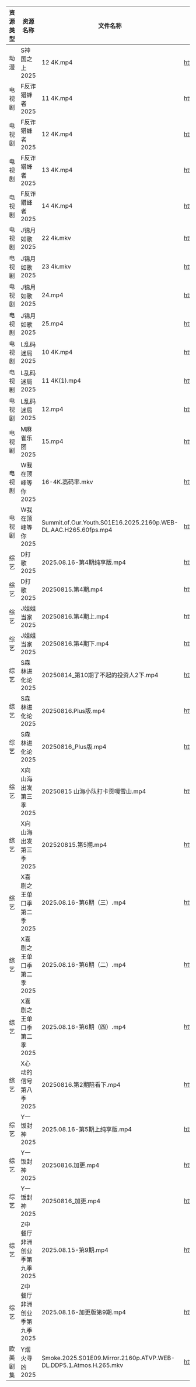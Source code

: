 | 资源类型 | 资源名称             | 文件名称                                                              | 分享链接                                 | 更新时间                |
| ---- | ---------------- | ----------------------------------------------------------------- | ------------------------------------ | ------------------- |
| 动漫   | S神国之上2025        | 12 4K.mp4                                                         | https://pan.quark.cn/s/f12d59367da4  | 2025-08-16 16:32:26 |
| 电视剧  | F反诈猎蜂者2025       | 11 4K.mp4                                                         | https://www.alipan.com/s/y2n2PsHN76n | 2025-08-16 10:00:58 |
| 电视剧  | F反诈猎蜂者2025       | 12 4K.mp4                                                         | https://www.alipan.com/s/y2n2PsHN76n | 2025-08-16 10:00:56 |
| 电视剧  | F反诈猎蜂者2025       | 13 4K.mp4                                                         | https://www.alipan.com/s/y2n2PsHN76n | 2025-08-16 18:00:50 |
| 电视剧  | F反诈猎蜂者2025       | 14 4K.mp4                                                         | https://www.alipan.com/s/y2n2PsHN76n | 2025-08-16 18:00:50 |
| 电视剧  | J锦月如歌2025        | 22 4k.mkv                                                         | https://www.alipan.com/s/jdpjNxUdeEZ | 2025-08-16 19:01:02 |
| 电视剧  | J锦月如歌2025        | 23 4k.mkv                                                         | https://www.alipan.com/s/jdpjNxUdeEZ | 2025-08-16 19:01:01 |
| 电视剧  | J锦月如歌2025        | 24.mp4                                                            | https://www.alipan.com/s/jdpjNxUdeEZ | 2025-08-16 19:01:01 |
| 电视剧  | J锦月如歌2025        | 25.mp4                                                            | https://www.alipan.com/s/jdpjNxUdeEZ | 2025-08-16 19:01:00 |
| 电视剧  | L乱码迷局2025        | 10 4K.mp4                                                         | https://www.alipan.com/s/CJ4yqcSAku1 | 2025-08-16 10:01:18 |
| 电视剧  | L乱码迷局2025        | 11 4K(1).mp4                                                      | https://www.alipan.com/s/CJ4yqcSAku1 | 2025-08-16 10:01:18 |
| 电视剧  | L乱码迷局2025        | 12.mp4                                                            | https://www.alipan.com/s/CJ4yqcSAku1 | 2025-08-16 18:01:09 |
| 电视剧  | M麻雀乐团2025        | 15.mp4                                                            | https://pan.quark.cn/s/6f7fe24c7e8f  | 2025-08-16 01:26:56 |
| 电视剧  | W我在顶峰等你2025      | 16-4K.高码率.mkv                                                     | https://pan.quark.cn/s/cb17e03fd6d6  | 2025-08-16 16:34:17 |
| 电视剧  | W我在顶峰等你2025      | Summit.of.Our.Youth.S01E16.2025.2160p.WEB-DL.AAC.H265.60fps.mp4   | https://pan.quark.cn/s/cb17e03fd6d6  | 2025-08-16 16:34:20 |
| 综艺   | D打歌2025          | 2025.08.16-第4期纯享版.mp4                                             | https://pan.quark.cn/s/bd23329f1a1a  | 2025-08-16 16:41:59 |
| 综艺   | D打歌2025          | 20250815.第4期.mp4                                                  | https://pan.quark.cn/s/bd23329f1a1a  | 2025-08-16 10:40:24 |
| 综艺   | J姐姐当家2025        | 20250816.第4期上.mp4                                                 | https://pan.quark.cn/s/b9e3aa93f086  | 2025-08-16 16:42:47 |
| 综艺   | J姐姐当家2025        | 20250816.第4期下.mp4                                                 | https://pan.quark.cn/s/b9e3aa93f086  | 2025-08-16 16:42:51 |
| 综艺   | S森林进化论2025       | 20250814_第10期了不起的投资人2下.mp4                                        | https://www.alipan.com/s/aan2jEB4eLz | 2025-08-16 10:02:41 |
| 综艺   | S森林进化论2025       | 20250816.Plus版.mp4                                                | https://pan.quark.cn/s/e0736e70a7c0  | 2025-08-16 16:45:24 |
| 综艺   | S森林进化论2025       | 20250816_Plus版.mp4                                                | https://www.alipan.com/s/aan2jEB4eLz | 2025-08-16 15:02:21 |
| 综艺   | X向山海出发第三季2025    | 20250815 山海小队打卡贡嘎雪山.mp4                                           | https://pan.quark.cn/s/71ffe87a45c8  | 2025-08-16 01:44:38 |
| 综艺   | X向山海出发第三季2025    | 202520815.第5期.mp4                                                 | https://pan.quark.cn/s/71ffe87a45c8  | 2025-08-16 16:46:23 |
| 综艺   | X喜剧之王单口季第二季2025  | 2025.08.16-第6期（三）.mp4                                             | https://pan.quark.cn/s/b5da5deaaa44  | 2025-08-16 16:46:38 |
| 综艺   | X喜剧之王单口季第二季2025  | 2025.08.16-第6期（二）.mp4                                             | https://pan.quark.cn/s/b5da5deaaa44  | 2025-08-16 16:46:45 |
| 综艺   | X喜剧之王单口季第二季2025  | 2025.08.16-第6期（四）.mp4                                             | https://pan.quark.cn/s/b5da5deaaa44  | 2025-08-16 16:46:41 |
| 综艺   | X心动的信号第八季2025    | 20250816.第2期陪看下.mp4                                               | https://pan.quark.cn/s/a2f1532c7f0e  | 2025-08-16 16:46:57 |
| 综艺   | Y一饭封神2025        | 2025.08.16-第5期上纯享版.mp4                                            | https://pan.quark.cn/s/0cbaf99cbe84  | 2025-08-16 16:47:14 |
| 综艺   | Y一饭封神2025        | 20250816.加更.mp4                                                   | https://pan.quark.cn/s/0cbaf99cbe84  | 2025-08-16 16:47:10 |
| 综艺   | Y一饭封神2025        | 20250816_加更.mp4                                                   | https://www.alipan.com/s/w4Qpfj6YdVw | 2025-08-16 16:02:25 |
| 综艺   | Z中餐厅非洲创业季第九季2025 | 2025.08.15-第9期.mp4                                                | https://pan.quark.cn/s/b593f5a4180b  | 2025-08-16 01:45:35 |
| 综艺   | Z中餐厅非洲创业季第九季2025 | 2025.08.16-加更版第9期.mp4                                             | https://pan.quark.cn/s/b593f5a4180b  | 2025-08-16 16:47:54 |
| 欧美剧集 | Y烟火寻凶2025        | Smoke.2025.S01E09.Mirror.2160p.ATVP.WEB-DL.DDP5.1.Atmos.H.265.mkv | https://pan.quark.cn/s/96d5d0ce3ae2  | 2025-08-16 01:37:42 |
